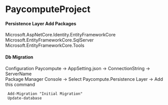 # PaycomputeProject

#### Persistence Layer Add Packages 

Microsoft.AspNetCore.Identity.EntityFrameworkCore<br>
Microsoft.EntityFrameworkCore.SqlServer<br>
Microsoft.EntityFrameworkCore.Tools

#### Db Migration 


Configuration Paycompute -> AppSetting.json -> ConnectionString -> ServerName  <br>
Package Manager Console -> Select Paycompute.Persistence Layer -> Add this command 
```
 Add-Migration "Initial Migration" 
 Update-database 
 ```
